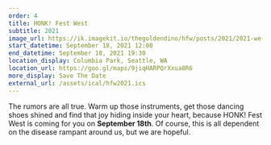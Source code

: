 ```yaml
---
order: 4
title: HONK! Fest West
subtitle: 2021
image_url: https://ik.imagekit.io/thegoldendino/hfw/posts/2021/2021-we-are-coming-for-you_p3u2wvRHk.png?updatedAt=1628230081389
start_datetime: September 18, 2021 12:00
end_datetime: September 18, 2021 19:30
location_display: Columbia Park, Seattle, WA
location_url: https://goo.gl/maps/9jiqHARPQrXxua8R6
more_display: Save The Date
external_url: /assets/ical/hfw2021.ics
---
```


The rumors are all true. Warm up those instruments, get those dancing shoes shined and find that joy hiding inside your heart, because HONK! Fest West is coming for you on **September 18th**. Of course, this is all dependent on the disease rampant around us, but we are hopeful.
